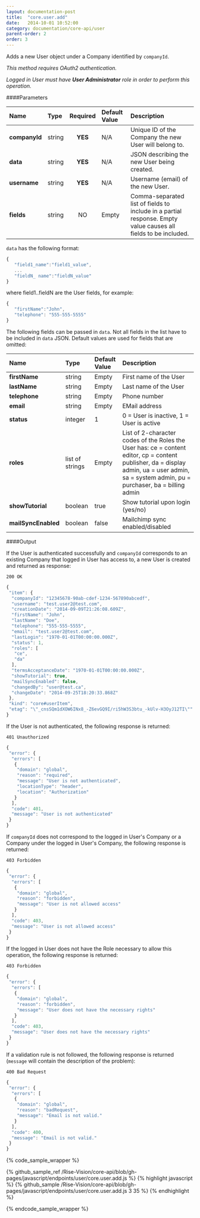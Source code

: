 ```yaml
---
layout: documentation-post
title:  "core.user.add"
date:   2014-10-01 10:52:00
category: documentation/core-api/user
parent-order: 2
order: 3
---
```


Adds a new User object under a Company identified by `companyId`.

*This method requires OAuth2 authentication.*

*Logged in User must have __User Administrator__ role in order to perform this operation.*

####Parameters

| Name    | Type   | Required | Default Value | Description |
|:--------|:-------|:--------:|:--------------|:------------|
| **companyId**  | string |  **YES**  | N/A | Unique ID of the Company the new User will belong to. |
| **data**  | string |  **YES**  | N/A | JSON describing the new User being created. |
| **username**  | string |  **YES**  | N/A | Username (email) of the new User. |
| **fields**  | string |  NO  | Empty | Comma-separated list of fields to include in a partial response. Empty value causes all fields to be included. |

`data` has the following format:

 ```javascript
{
	"field1_name":"field1_value",
	...
	"fieldN_ name":"fieldN_value"
}
```
where field1..fieldN are the User fields, for example:

 ```javascript
{
	"firstName":"John",
	"telephone": "555-555-5555"
}
```

The following fields can be passed in `data`. Not all fields in the list have to be included in `data` JSON.
Default values are used for fields that are omitted:

| Name    | Type   | Default Value | Description |
|:--------|:-------|:--------------|:------------|
| **firstName**  | string | Empty | First name of the User |
| **lastName**  | string | Empty | Last name of the User |
| **telephone**  | string | Empty | Phone number |
| **email**  | string | Empty | EMail address |
| **status**  | integer | 1 | 0 = User is inactive, 1 = User is active |
| **roles**  | list of strings | Empty | List of 2-character codes of the Roles the User has: ce = content editor, cp = content publisher, da = display admin, ua = user admin, sa = system admin, pu = purchaser, ba = billing admin |
| **showTutorial**  | boolean | true | Show tutorial upon login (yes/no) |
| **mailSyncEnabled**  | boolean | false | Mailchimp sync enabled/disabled |

####Output

If the User is authenticated successfully and `companyId` corresponds to an existing Company that logged in User has access to, a new User is created and returned as response:

```200 OK```

```javascript
{
 "item": {
  "companyId": "12345678-90ab-cdef-1234-567890abcedf",
  "username": "test.user2@test.com",
  "creationDate": "2014-09-09T21:26:08.609Z",
  "firstName": "John",
  "lastName": "Doe",
  "telephone": "555-555-5555",
  "email": "test.user2@test.com",
  "lastLogin": "1970-01-01T00:00:00.000Z",
  "status": 1,
  "roles": [
   "ce",
   "da"
  ],
  "termsAcceptanceDate": "1970-01-01T00:00:00.000Z",
  "showTutorial": true,
  "mailSyncEnabled": false,
  "changedBy": "user@test.ca",
  "changeDate": "2014-09-25T18:20:33.868Z"
 },
 "kind": "core#userItem",
 "etag": "\"_cnsSQm1dXOW6INx8_-Z6evGQ9I/ri5hW3S3btu_-kUlv-H3OyJ12TI\""
}
```

If the User is not authenticated, the following response is returned:

```401 Unauthorized```

```javascript
{
 "error": {
  "errors": [
   {
    "domain": "global",
    "reason": "required",
    "message": "User is not authenticated",
    "locationType": "header",
    "location": "Authorization"
   }
  ],
  "code": 401,
  "message": "User is not authenticated"
 }
}
```

If `companyId` does not correspond to the logged in User's Company or a Company under the logged in User's Company, the following response is returned:

```403 Forbidden```

```javascript
{
 "error": {
  "errors": [
   {
    "domain": "global",
    "reason": "forbidden",
    "message": "User is not allowed access"
   }
  ],
  "code": 403,
  "message": "User is not allowed access"
 }
}
```

If the logged in User does not have the Role necessary to allow this operation, the following response is returned:

```403 Forbidden```

```javascript
{
 "error": {
  "errors": [
   {
    "domain": "global",
    "reason": "forbidden",
    "message": "User does not have the necessary rights"
   }
  ],
  "code": 403,
  "message": "User does not have the necessary rights"
 }
}
```

If a validation rule is not followed,  the following response is returned (`message` will contain the description of the problem):

```400 Bad Request```

```javascript
{
 "error": {
  "errors": [
   {
    "domain": "global",
    "reason": "badRequest",
    "message": "Email is not valid."
   }
  ],
  "code": 400,
  "message": "Email is not valid."
 }
}
```

{% code_sample_wrapper %}

{% github_sample_ref /Rise-Vision/core-api/blob/gh-pages/javascript/endpoints/user/core.user.add.js %}
{% highlight javascript %}
{% github_sample /Rise-Vision/core-api/blob/gh-pages/javascript/endpoints/user/core.user.add.js 3 35 %}
{% endhighlight %}

{% endcode_sample_wrapper  %}
